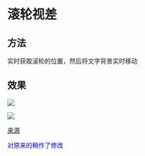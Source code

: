 # 滚轮视差

## 方法

实时获取滚轮的位置，然后将文字背景实时移动

## 效果

![](https://picgo-use-images.oss-cn-shanghai.aliyuncs.com/images/20220907171711.png)

![](https://picgo-use-images.oss-cn-shanghai.aliyuncs.com/images/20220907171644.png)

[来源](https://www.bilibili.com/video/BV1Ag411u7RH?spm_id_from=333.999.0.0&vd_source=e5d12c1cab2795094fb351bf2e212c4e)

<span style="color:#0000FF">对原来的稍作了修改</span>
